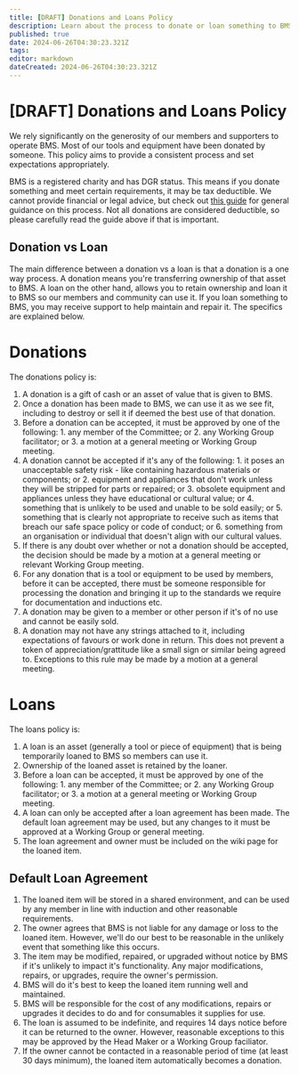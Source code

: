 ```yaml
---
title: [DRAFT] Donations and Loans Policy
description: Learn about the process to donate or loan something to BMS.
published: true
date: 2024-06-26T04:30:23.321Z
tags: 
editor: markdown
dateCreated: 2024-06-26T04:30:23.321Z
---
```


# [DRAFT] Donations and Loans Policy
We rely significantly on the generosity of our members and supporters to operate BMS. Most of our tools and equipment have been donated by someone. This policy aims to provide a consistent process and set expectations appropriately.

BMS is a registered charity and has DGR status. This means if you donate something and meet certain requirements, it may be tax deductible. We cannot provide financial or legal advice, but check out [this guide](/howto/dgr-donation) for general guidance on this process. Not all donations are considered deductible, so please carefully read the guide above if that is important.

## Donation vs Loan
The main difference between a donation vs a loan is that a donation is a one way process. A donation means you're transferring ownership of that asset to BMS. A loan on the other hand, allows you to retain ownership and loan it to BMS so our members and community can use it. If you loan something to BMS, you may receive support to help maintain and repair it. The specifics are explained below.

# Donations
The donations policy is:
1. A donation is a gift of cash or an asset of value that is given to BMS.
2. Once a donation has been made to BMS, we can use it as we see fit, including to destroy or sell it if deemed the best use of that donation.
3. Before a donation can be accepted, it must be approved by one of the following:
		1. any member of the Committee; or
  	2. any Working Group facilitator; or
  	3. a motion at a general meeting or Working Group meeting.
4. A donation cannot be accepted if it's any of the following:
		1. it poses an unacceptable safety risk - like containing hazardous materials or components; or
    2. equipment and appliances that don't work unless they will be stripped for parts or repaired; or
    3. obsolete equipment and appliances unless they have educational or cultural value; or
    4. something that is unlikely to be used and unable to be sold easily; or
    5. something that is clearly not appropriate to receive such as items that breach our safe space policy or code of conduct; or
    6. something from an organisation or individual that doesn't align with our cultural values.
5. If there is any doubt over whether or not a donation should be accepted, the decision should be made by a motion at a general meeting or relevant Working Group meeting.
6. For any donation that is a tool or equipment to be used by members, before it can be accepted, there must be someone responsible for processing the donation and bringing it up to the standards we require for documentation and inductions etc.
7. A donation may be given to a member or other person if it's of no use and cannot be easily sold.
8. A donation may not have any strings attached to it, including expectations of favours or work done in return. This does not prevent a token of appreciation/grattitude like a small sign or similar being agreed to. Exceptions to this rule may be made by a motion at a general meeting.

# Loans
The loans policy is:
1. A loan is an asset (generally a tool or piece of equipment) that is being temporarily loaned to BMS so members can use it.
2. Ownership of the loaned asset is retained by the loaner.
3. Before a loan can be accepted, it must be approved by one of the following:
		1. any member of the Committee; or
  	2. any Working Group facilitator; or
  	3. a motion at a general meeting or Working Group meeting.
4. A loan can only be accepted after a loan agreement has been made. The default loan agreement may be used, but any changes to it must be approved at a Working Group or general meeting.
5. The loan agreement and owner must be included on the wiki page for the loaned item.

## Default Loan Agreement
1. The loaned item will be stored in a shared environment, and can be used by any member in line with induction and other reasonable requirements.
2. The owner agrees that BMS is not liable for any damage or loss to the loaned item. However, we'll do our best to be reasonable in the unlikely event that something like this occurs.
3. The item may be modified, repaired, or upgraded without notice by BMS if it's unlikely to impact it's functionality. Any major modifications, repairs, or upgrades, require the owner's permission.
4. BMS will do it's best to keep the loaned item running well and maintained.
5. BMS will be responsible for the cost of any modifications, repairs or upgrades it decides to do and for consumables it supplies for use.
6. The loan is assumed to be indefinite, and requires 14 days notice before it can be returned to the owner. However, reasonable exceptions to this may be approved by the Head Maker or a Working Group faciliator.
7. If the owner cannot be contacted in a reasonable period of time (at least 30 days minimum), the loaned item automatically becomes a donation.
    
